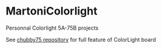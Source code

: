 # MartoniColorlight
Personnal Colorlight 5A-75B projects

See [chubby75 repository](https://github.com/q3k/chubby75/blob/master/5a-75b/hardware_V7.0.md) for full feature of ColorLight board
